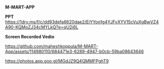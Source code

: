 **M-MART-APP**


**PPT**
https://1drv.ms/f/c/dd93defa6620dae2/EiYYon1g4YJFvXYV15cVuXgBwVZ4A90-KQMoZJ34cMYLkQ?e=qU2i6L



**Screen Recorded Vedio**

https://github.com/maheshkoppula/M-MART-App/assets/114980110/684471e3-6289-4947-b0cb-59ba08643646

https://photos.app.goo.gl/MGdJZ9Q4QMMFPghT9
